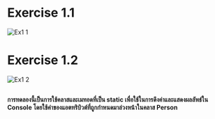 # Exercise 1.1
![Ex1 1](https://github.com/65030179179Pattarapon/03376836-OOP-2566-Lab-06/assets/144198506/97119d9c-f13d-4dad-9759-500a297212dc)

# Exercise 1.2
![Ex1 2](https://github.com/65030179179Pattarapon/03376836-OOP-2566-Lab-06/assets/144198506/bc6b3f58-c3a6-4410-a7de-a69328a29561)
##
#### การทดลองนี้เป็นการใช้คลาสและเมทอดที่เป็น static เพื่อใช้ในการดึงค่าและแสดงผลลัพธ์ใน Console โดยใช้ค่าของแอตทริบิวต์ที่ถูกกำหนดมาล่วงหน้าในคลาส Person

